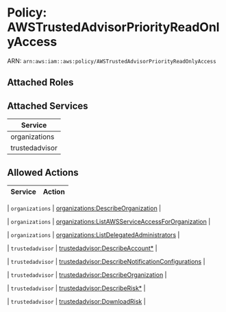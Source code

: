 # Policy: AWSTrustedAdvisorPriorityReadOnlyAccess

ARN: `arn:aws:iam::aws:policy/AWSTrustedAdvisorPriorityReadOnlyAccess`

## Attached Roles

## Attached Services

| Service |
|---------|
| organizations |
| trustedadvisor |

## Allowed Actions

| Service | Action |
|:-------:|--------|

| `organizations` | [organizations:DescribeOrganization](../actions.md#organizations:describeorganization) |

| `organizations` | [organizations:ListAWSServiceAccessForOrganization](../actions.md#organizations:listawsserviceaccessfororganization) |

| `organizations` | [organizations:ListDelegatedAdministrators](../actions.md#organizations:listdelegatedadministrators) |

| `trustedadvisor` | [trustedadvisor:DescribeAccount*](../actions.md#trustedadvisor:describeaccountall) |

| `trustedadvisor` | [trustedadvisor:DescribeNotificationConfigurations](../actions.md#trustedadvisor:describenotificationconfigurations) |

| `trustedadvisor` | [trustedadvisor:DescribeOrganization](../actions.md#trustedadvisor:describeorganization) |

| `trustedadvisor` | [trustedadvisor:DescribeRisk*](../actions.md#trustedadvisor:describeriskall) |

| `trustedadvisor` | [trustedadvisor:DownloadRisk](../actions.md#trustedadvisor:downloadrisk) |
